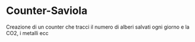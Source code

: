 # Counter-Saviola
Creazione di un counter che tracci il numero di alberi salvati ogni giorno e la CO2, i metalli ecc
